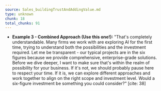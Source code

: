 ```yaml
---
source: Sales_buildingTrustAndAddingValue.md
type: unknown
chunk: 18
total_chunks: 91
---
```


* **Example 3 - Combined Approach (Use this one!):** "That's completely understandable. Many firms we work with are exploring AI for the first time, trying to understand both the possibilities and the investment required. Let me be transparent - our typical projects are in the six figures because we provide comprehensive, enterprise-grade solutions. Before we dive deeper, I want to make sure that's within the realm of possibility for your business. If it's not, we should probably pause here to respect your time. If it is, we can explore different approaches and work together to align on the right scope and investment level. Would a six-figure investment be something you could consider?" [cite: 38]